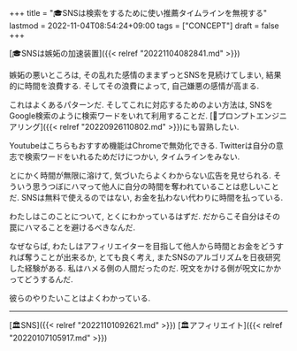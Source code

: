 +++
title = "🎓SNSは検索をするために使い推薦タイムラインを無視する"
lastmod = 2022-11-04T08:54:24+09:00
tags = ["CONCEPT"]
draft = false
+++

[🎓SNSは嫉妬の加速装置]({{< relref "20221104082841.md" >}})

嫉妬の悪いところは, その乱れた感情のままずっとSNSを見続けてしまい, 結果的に時間を浪費する. そしてその浪費によって, 自己嫌悪の感情が高まる.

これはよくあるパターンだ. そしてこれに対応するためのよい方法は, SNSをGoogle検索のように検索ワードをいれて利用することだ. [📝プロンプトエンジニアリング]({{< relref "20220926110802.md" >}})にも習熟したい.

Youtubeはこちらもおすすめ機能はChromeで無効化できる. Twitterは自分の意志で検索ワードをいれるためだけにつかい, タイムラインをみない.

とにかく時間が無限に溶けて, 気づいたらよくわからない広告を見せられる. そういう思うつぼにハマって他人に自分の時間を奪われていることは悲しいことだ. SNSは無料で使えるのではない, お金を払わない代わりに時間を払っている.

わたしはこのことについて, とくにわかっているはずだ. だからこそ自分はその罠にハマることを避けるべきなんだ.

なぜならば, わたしはアフィリエイターを目指して他人から時間とお金をどうすれば奪うことが出来るか, とても良く考え, またSNSのアルゴリズムを日夜研究した経験がある. 私はハメる側の人間だったのだ. 呪文をかける側が呪文にかかってどうするんだ.

彼らのやりたいことはよくわかっている.

---

[🏛SNS]({{< relref "20221101092621.md" >}}) [🏛アフィリエイト]({{< relref "20220107105917.md" >}})
